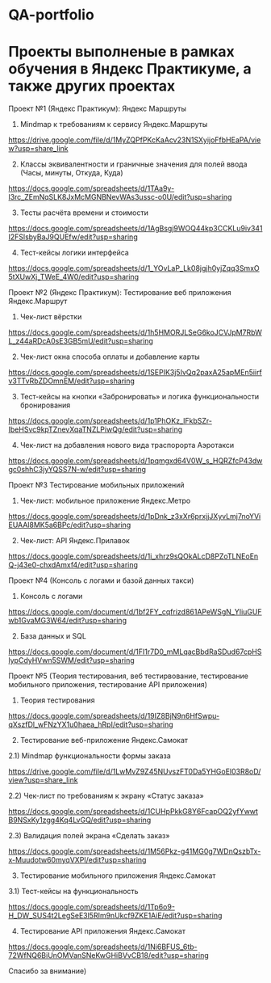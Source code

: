 # QA-portfolio

# Проекты выполненые в рамках обучения в Яндекс Практикуме, а также других проектах

Проект №1 (Яндекс Практикум): Яндекс Маршруты

1) Mindmap к требованиям к сервису Яндекс.Маршруты

https://drive.google.com/file/d/1MyZQPfPKcKaAcv23N1SXyijoFfbHEaPA/view?usp=share_link

2) Классы эквивалентности и граничные значения для полей ввода (Часы, минуты, Откуда, Куда)

https://docs.google.com/spreadsheets/d/1TAa9y-l3rc_ZEmNqSLK8JxMcMGNBNevWAs3ussc-o0U/edit?usp=sharing

3) Тесты расчёта времени и стоимости

https://docs.google.com/spreadsheets/d/1AgBsgj9WOQ44kp3CCKLu9iv341I2FSlsbyBaJ9QUEfw/edit?usp=sharing

4) Тест-кейсы логики интерфейса

https://docs.google.com/spreadsheets/d/1_YOvLaP_Lk08jgjh0yjZqq3SmxO5tXUwXj_TWeE_4W0/edit?usp=sharing

Проект №2 (Яндекс Практикум): Тестирование веб приложения Яндекс.Маршрут

1) Чек-лист вёрстки

https://docs.google.com/spreadsheets/d/1h5HMORJLSeG6koJCVJpM7RbWL_z44aRDcA0sE3GB5mU/edit?usp=sharing

2) Чек-лист окна способа оплаты и добавление карты

https://docs.google.com/spreadsheets/d/1SEPIK3j5IvQq2paxA25apMEn5iirfv3TTvRbZDOmnEM/edit?usp=sharing

3) Тест-кейсы на кнопки «Забронировать» и логика функциональности бронирования

https://docs.google.com/spreadsheets/d/1p1PhOKz_lFkbSZr-IbeHSvc9kpTZnevXqaTNZLPiwQg/edit?usp=sharing

4) Чек-лист на добавления нового вида траспорорта Аэротакси

https://docs.google.com/spreadsheets/d/1pqmgxd64V0W_s_HQRZfcP43dwgc0shhC3jyYQSS7N-w/edit?usp=sharing

Проект №3 Тестирование мобильных приложений

1) Чек-лист: мобильное приложение Яндекс.Метро 

https://docs.google.com/spreadsheets/d/1pDnk_z3xXr6prxjjJXyvLmj7noYViEUAAl8MK5a6BPc/edit?usp=sharing

2) Чек-лист: API Яндекс.Прилавок

https://docs.google.com/spreadsheets/d/1i_xhrz9sQOkALcD8PZoTLNEoEnQ-j43e0-chxdAmxf4/edit?usp=sharing

Проект №4 (Консоль с логами и базой данных такси)

1) Консоль с логами

https://docs.google.com/document/d/1bf2FY_cqfrizd861APeWSgN_YIiuGUFwb1GvaMG3W64/edit?usp=sharing

2) База данных и SQL

https://docs.google.com/document/d/1FI1r7D0_mMLqacBbdRaSDud67cpHSlypCdyHVwn5SWM/edit?usp=sharing

Проект №5 (Теория тестирования, веб тестирвование, тестирование мобильного приложения, тестирование API приложения)

1) Теория тестирования

https://docs.google.com/spreadsheets/d/19IZ8BjN9n6HfSwpu-qXszfDl_wFNzYX1u0haea_hRpI/edit?usp=sharing

2) Тестирование веб-приложение Яндекс.Самокат

2.1) Mindmap функциональности формы заказа

https://drive.google.com/file/d/1LwMvZ9Z45NUvszFT0Da5YHGoEl03R8oD/view?usp=share_link

2.2) Чек-лист по требованиям к экрану «Статус заказа»

https://docs.google.com/spreadsheets/d/1CUHpPkkG8Y6FcapOQ2yfYwwtB9NSxKy1zgg4Kq4LvGQ/edit?usp=sharing

2.3) Валидация полей экрана «Сделать заказ»

https://docs.google.com/spreadsheets/d/1M56Pkz-g41MG0g7WDnQszbTx-x-Muudotw60myqVXPI/edit?usp=sharing

3) Тестирование мобильного приложения Яндекс.Самокат

3.1) Тест-кейсы на функциональность

https://docs.google.com/spreadsheets/d/1Tp6o9-H_DW_SUS4t2LegSeE3l5RIm9nUkcf9ZKE1AiE/edit?usp=sharing

4) Тестирование API приложения Яндекс.Самокат

https://docs.google.com/spreadsheets/d/1Ni6BFUS_6tb-72WfNQ6BiUnOMVanSNeKwGHiBVvCB18/edit?usp=sharing

Спасибо за внимание)






